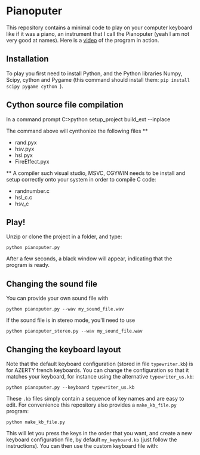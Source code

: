 # Pianoputer

This repository contains a minimal code to play on your computer keyboard like if it was a piano, an instrument that I call the Pianoputer (yeah I am not very good at names). Here is a [video](https://www.youtube.com/watch?v=z410eauCnHc) of the program in action.

## Installation

To play you first need to install Python, and the Python libraries Numpy, Scipy, cython and Pygame (this command should install them: ``pip install scipy pygame cython ``).

## Cython source file compilation
In a command prompt
C:\>python setup_project build_ext --inplace

The command above will cynthonize the following files **
- rand.pyx
- hsv.pyx
- hsl.pyx
- FireEffect.pyx

** A compiler such visual studio, MSVC, CGYWIN needs to be install and setup correctly onto your system in order to compile C code:
- randnumber.c
- hsl_c.c
- hsv_c

## Play! 

Unzip or clone the project in a folder, and type:

```
python pianoputer.py
```

After a few seconds, a black window will appear, indicating that the program is ready.

## Changing the sound file

You can provide your own sound file with

```
python pianoputer.py --wav my_sound_file.wav
```

If the sound file is in stereo mode, you'll need to use

```
python pianoputer_stereo.py --wav my_sound_file.wav
```

## Changing the keyboard layout

Note that the default keyboard configuration (stored in file `typewriter.kb`) is for AZERTY french keyboards. You can change the configuration so that it matches your keyboard, for instance using the alternative `typewriter_us.kb`:

```
python pianoputer.py --keyboard typewriter_us.kb
```

These `.kb` files simply contain a sequence of key names and are easy to edit. For convenience this repository also provides a `make_kb_file.py` program:
```
python make_kb_file.py
```

This will let you press the keys in the order that you want, and create a new keyboard configuration file, by default `my_keyboard.kb` (just follow the instructions). You can then use the custom keyboard file with:
